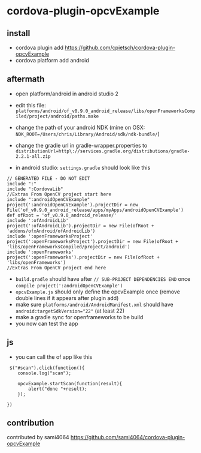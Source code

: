 # cordova-plugin-opcvExample

## install
- cordova plugin add https://github.com/cpietsch/cordova-plugin-opcvExample
- cordova platform add android

## aftermath 
- open platform/android in android studio 2
- edit this file: `platforms/android/of_v0.9.0_android_release/libs/openFrameworksCompiled/project/android/paths.make`
- change the path of your android NDK (mine on OSX: `NDK_ROOT=/Users/chris/Library/Android/sdk/ndk-bundle/`)
- change the gradle url in gradle-wrapper.properties to `distributionUrl=http\://services.gradle.org/distributions/gradle-2.2.1-all.zip`


- in android studio: `settings.gradle` should look like this

```
// GENERATED FILE - DO NOT EDIT
include ":"
include ":CordovaLib"
//Extras From OpenCV project start here
include ":androidOpenCVExample"
project(':androidOpenCVExample').projectDir = new File('of_v0.9.0_android_release/apps/myApps/androidOpenCVExample')
def ofRoot = 'of_v0.9.0_android_release/'
include ':ofAndroidLib'
project(':ofAndroidLib').projectDir = new File(ofRoot + 'addons/ofxAndroid/ofAndroidLib')
include ':openFrameworksProject'
project(':openFrameworksProject').projectDir = new File(ofRoot + 'libs/openFrameworksCompiled/project/android')
include ':openFrameworks'
project(':openFrameworks').projectDir = new File(ofRoot + 'libs/openFrameworks')
//Extras From OpenCV project end here
```

- `build.gradle` should have after ```// SUB-PROJECT DEPENDENCIES END``` once  ```compile project(':androidOpenCVExample')``` 
- `opcvExample.js` should only define the opcvExample once (remove double lines if it appears after plugin add)
- make sure `platforms/android/AndroidManifest.xml` should have `android:targetSdkVersion="22"` (at least 22)
- make a gradle sync for openframeworks to be build
- you now can test the app

## js
- you can call the of app like this
```
 $("#scan").click(function(){
    console.log("scan");

    opcvExample.startScan(function(result){
        alert("done "+result);
    });

})
```


## contribution
contributed by sami4064 https://github.com/sami4064/cordova-plugin-opcvExample
